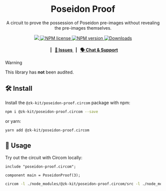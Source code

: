 <p align="center">
    <h1 align="center">
        Poseidon Proof
    </h1>
    <p align="center">A circuit to prove the possession of Poseidon pre-images without revealing the pre-images themselves.</p>
</p>

<p align="center">
    <a href="https://github.com/privacy-scaling-explorations/zk-kit.circom">
        <img src="https://img.shields.io/badge/project-zk--kit-blue.svg?style=flat-square">
    </a>
    <a href="https://github.com/privacy-scaling-explorations/zk-kit.circom/tree/main/packages/poseidon-proof/LICENSE">
        <img alt="NPM license" src="https://img.shields.io/npm/l/%40zk-kit%2Fposeidon-proof.circom?style=flat-square">
    </a>
    <a href="https://www.npmjs.com/package/@zk-kit/poseidon-proof.circom">
        <img alt="NPM version" src="https://img.shields.io/npm/v/@zk-kit/poseidon-proof.circom?style=flat-square" />
    </a>
    <a href="https://npmjs.org/package/@zk-kit/poseidon-proof.circom">
        <img alt="Downloads" src="https://img.shields.io/npm/dm/@zk-kit/poseidon-proof.circom.svg?style=flat-square" />
    </a>
</p>

<div align="center">
    <h4>
        <span>&nbsp;&nbsp;|&nbsp;&nbsp;</span>
        <a href="https://github.com/privacy-scaling-explorations/zk-kit.circom/issues/new/choose">
            🔎 Issues
        </a>
        <span>&nbsp;&nbsp;|&nbsp;&nbsp;</span>
        <a href="https://discord.com/invite/sF5CT5rzrR">
            🗣️ Chat &amp; Support
        </a>
    </h4>
</div>

> [!WARNING]  
> This library has **not** been audited.

## 🛠 Install

Install the `@zk-kit/poseidon-proof.circom` package with npm:

```bash
npm i @zk-kit/poseidon-proof.circom --save
```

or yarn:

```bash
yarn add @zk-kit/poseidon-proof.circom
```

## 📜 Usage

Try out the circuit with Circom locally:

```circom
include "poseidon-proof.circom";

component main = PoseidonProof(3);
```

```bash
circom -l ./node_modules/@zk-kit/poseidon-proof.circom/src -l ./node_modules/circomlib/circuits your-circuit.circom
```
